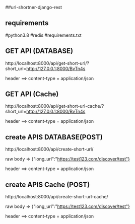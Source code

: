 ##url-shortner-django-rest

## requirements

#python3.8
#redis
#requirements.txt


## GET API (DATABASE)

http://localhost:8000/api/get-short-url/?short_url=http://127.0.0.1:8000/BvTn4s

header ==>   content-type = application/json

## GET API (Cache)
http://localhost:8000/api/get-short-url-cache/?short_url=http://127.0.0.1:8000/BvTn4s

header ==>   content-type = application/json


## create APIS DATABASE(POST)
http://localhost:8000/api/create-short-url/

raw body => {"long_url":"https://test123.com/discover/test"}

header ==>   content-type = application/json

## create APIS Cache (POST)
http://localhost:8000/api/create-short-url-cache/

raw body => {"long_url":"https://test123.com/discover/test"}

header ==>   content-type = application/json